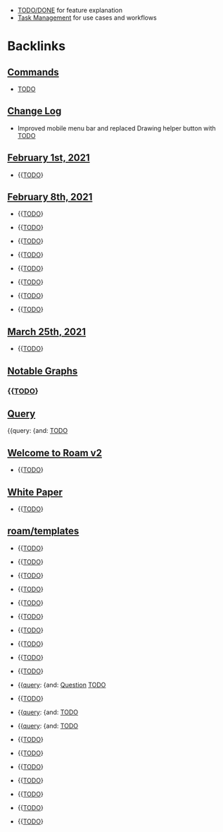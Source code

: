 - [TODO/DONE](<TODO/DONE.md>) for feature explanation
- [Task Management](<Task Management.md>) for use cases and workflows

# Backlinks
## [ Commands](< Commands.md>)
- [TODO](<TODO.md>)

## [Change Log](<Change Log.md>)
- Improved mobile menu bar and replaced Drawing helper button with [TODO](<TODO.md>)

## [February 1st, 2021](<February 1st, 2021.md>)
- {{[TODO](<TODO.md>)}

## [February 8th, 2021](<February 8th, 2021.md>)
- {{[TODO](<TODO.md>)}

- {{[TODO](<TODO.md>)}

- {{[TODO](<TODO.md>)}

- {{[TODO](<TODO.md>)}

- {{[TODO](<TODO.md>)}

- {{[TODO](<TODO.md>)}

- {{[TODO](<TODO.md>)}

- {{[TODO](<TODO.md>)}

## [March 25th, 2021](<March 25th, 2021.md>)
- {{[TODO](<TODO.md>)}

## [Notable Graphs](<Notable Graphs.md>)
### {{[TODO](<TODO.md>)}

## [Query](<Query.md>)
{{query: {and: [TODO](<TODO.md>)

## [Welcome to Roam v2](<Welcome to Roam v2.md>)
- {{[TODO](<TODO.md>)}

## [White Paper](<White Paper.md>)
- {{[TODO](<TODO.md>)}

## [roam/templates](<roam/templates.md>)
- {{[TODO](<TODO.md>)}

- {{[TODO](<TODO.md>)}

- {{[TODO](<TODO.md>)}

- {{[TODO](<TODO.md>)}

- {{[TODO](<TODO.md>)}

- {{[TODO](<TODO.md>)}

- {{[TODO](<TODO.md>)}

- {{[TODO](<TODO.md>)}

- {{[TODO](<TODO.md>)}

- {{[TODO](<TODO.md>)}

- {{[query](<query.md>): {and: [Question](<Question.md>) [TODO](<TODO.md>)

- {{[TODO](<TODO.md>)}

-  {{[query](<query.md>): {and: [TODO](<TODO.md>)

- {{[query](<query.md>): {and: [TODO](<TODO.md>)

- {{[TODO](<TODO.md>)}

- {{[TODO](<TODO.md>)}

- {{[TODO](<TODO.md>)}

- {{[TODO](<TODO.md>)}

- {{[TODO](<TODO.md>)}

- {{[TODO](<TODO.md>)}

- {{[TODO](<TODO.md>)}

